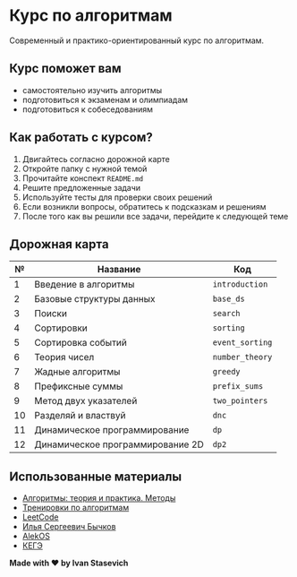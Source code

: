 # Курс по алгоритмам

Современный и практико-ориентированный курс по алгоритмам.

## Курс поможет вам

- самостоятельно изучить алгоритмы
- подготовиться к экзаменам и олимпиадам
- подготовиться к собеседованиям

## Как работать с курсом?

1. Двигайтесь согласно дорожной карте
2. Откройте папку с нужной темой
3. Прочитайте конспект `README.md`
4. Решите предложенные задачи
5. Используйте тесты для проверки своих решений
6. Если возникли вопросы, обратитесь к подсказкам и решениям
7. После того как вы решили все задачи, перейдите к следующей теме

## Дорожная карта

| №  | Название                         | Код             |
|----|----------------------------------|-----------------|
| 1  | Введение в алгоритмы             | `introduction`  |
| 2  | Базовые структуры данных         | `base_ds`       |
| 3  | Поиски                           | `search`        |
| 4  | Сортировки                       | `sorting`       |
| 5  | Сортировка событий               | `event_sorting` |
| 6  | Теория чисел                     | `number_theory` |
| 7  | Жадные алгоритмы                 | `greedy`        |
| 8  | Префиксные суммы                 | `prefix_sums`   |
| 9  | Метод двух указателей            | `two_pointers`  |
| 10 | Разделяй и властвуй              | `dnc`           |
| 11 | Динамическое программирование    | `dp`            |
| 12 | Динамическое программирование 2D | `dp2`           |

## Использованные материалы

* [Алгоритмы: теория и практика. Методы](https://stepik.org/course/217)
* [Тренировки по алгоритмам](https://yandex.ru/yaintern/algorithm-training_2)
* [LeetCode](https://leetcode.com/)
* [Илья Сергеевич Бычков](https://www.hse.ru/org/persons/43923872)
* [AlekOS](https://www.youtube.com/@AlekOS/videos)
* [КЕГЭ](https://kompege.ru)

**Made with ❤️ by Ivan Stasevich**
